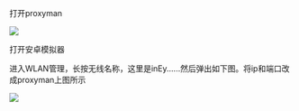 打开proxyman

![](https://gitee.com/hxc8/images7/raw/master/img/202407190805730.jpg)





打开安卓模拟器

进入WLAN管理，长按无线名称，这里是inEy......然后弹出如下图。将ip和端口改成proxyman上图所示

![](https://gitee.com/hxc8/images7/raw/master/img/202407190805085.jpg)






